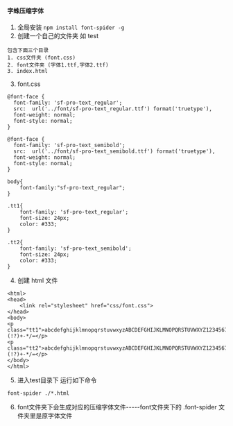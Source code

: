 #### 字蛛压缩字体

1. 全局安装 `npm install font-spider -g`
2. 创建一个自己的文件夹 如 test

```
包含下面三个目录
1. css文件夹 (font.css)
2. font文件夹 (字体1.ttf,字体2.ttf)
3. index.html
```

3. font.css

```
@font-face {
  font-family: 'sf-pro-text_regular';
  src:  url('../font/sf-pro-text_regular.ttf') format('truetype'),
  font-weight: normal;
  font-style: normal;
}

@font-face {
  font-family: 'sf-pro-text_semibold';
  src:  url('../font/sf-pro-text_semibold.ttf') format('truetype'),
  font-weight: normal;
  font-style: normal;
}

body{
	font-family:"sf-pro-text_regular";
}

.tt1{
	font-family: 'sf-pro-text_regular';
	font-size: 24px;
	color: #333;
}

.tt2{
	font-family: 'sf-pro-text_semibold';
	font-size: 24px;
	color: #333;
}
```

4. 创建 html 文件

```
<html>
<head>
	<link rel="stylesheet" href="css/font.css">
</head>
<body>
<p class="tt1">abcdefghijklmnopqrstuvwxyzABCDEFGHIJKLMNOPQRSTUVWXYZ1234567890.:,;'"(!?)+-*/=</p>
<p class="tt2">abcdefghijklmnopqrstuvwxyzABCDEFGHIJKLMNOPQRSTUVWXYZ1234567890.:,;'"(!?)+-*/=</p>
</body>
</html>
```

5. 进入test目录下 运行如下命令
```
font-spider ./*.html
```

6. font文件夹下会生成对应的压缩字体文件-----font文件夹下的 .font-spider 文件夹里是原字体文件
